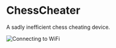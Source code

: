 # ChessCheater
A sadly inefficient chess cheating device. 

![Connecting to WiFi](https://github.com/radio-satellites/ChessCheater/blob/main/ChessCheater.gif?raw=true)
